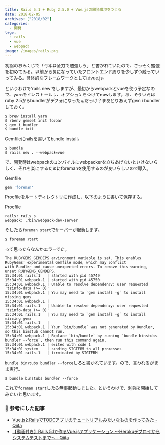 ```yaml
---
title: Rails 5.1 + Ruby 2.5.0 + Vue.jsの開発環境をつくる
date: 2018-02-05
archives: ["2018/02"]
categories:
  - 開発
tags:
  - rails
  - vue
  - webpack
image: /images/rails.png
---
```

初詣のおみくじで「今年は全力で勉強しろ」と書かれていたので、さっそく勉強を初めてみる。以前から気になっていたフロントエンド周りを少しずつ触っていってみる。具体的なフレームワークとしてはvue.js。

<!--more-->

というわけで'rails new'をしますが、最初からwebpackとvueを使う予定なので、yarnをインストールし、オプションをつけてnewします。あ、そういえばruby 2.5からbundlerがデフォになったんだっけ？まあとりあえずgem i bundlerしておく。

```
$ brew install yarn
$ rbenv gemset init foobar
$ gem i bundler
$ bundle init
```

Gemfileにrailsを書いてbundle install。

```
$ bundle
$ rails new . --webpack=vue
```

で、開発時はwebpackのコンパイルにwebpackerを立ちあげないといけないらしく、それを楽にするためにforemanを使用するのが良いらしいので導入。

<div class="filename">Gemfile</div>

```ruby
gem 'foreman'
```

Procfileをルートディレクトリに作成し、以下のように書いて保存する。

<div class="filename">Procfile</div>

```
rails: rails s
webpack: ./bin/webpack-dev-server
```

そしたら`foreman start`でサーバーが起動します。

```
$ foreman start
```

って思ったらなんかエラーでた。

```
The RUBYGEMS_GEMDEPS environment variable is set. This enables RubyGems' experimental Gemfile mode, which may conflict
with Bundler and cause unexpected errors. To remove this warning, unset RUBYGEMS_GEMDEPS.
15:34:01 rails.1   | started with pid 45749
15:34:01 webpack.1 | started with pid 45750
15:34:01 webpack.1 | Unable to resolve dependency: user requested 'tzinfo-data (>= 0)'
15:34:01 webpack.1 | You may need to `gem install -g` to install missing gems
15:34:01 webpack.1 |
15:34:01 rails.1   | Unable to resolve dependency: user requested 'tzinfo-data (>= 0)'
15:34:01 rails.1   | You may need to `gem install -g` to install missing gems
15:34:01 rails.1   |
15:34:01 webpack.1 | Your `bin/bundle` was not generated by Bundler, so this binstub cannot run.
15:34:01 webpack.1 | Replace `bin/bundle` by running `bundle binstubs bundler --force`, then run this command again.
15:34:01 webpack.1 | exited with code 1
15:34:01 system    | sending SIGTERM to all processes
15:34:01 rails.1   | terminated by SIGTERM
```

`bundle binstubs bundler --force`しろと書かれています。ので、言われるがまま実行。

```
$ bundle binstubs bundler --force
```

これで`foreman start`したら無事起動しました。というわけで、勉強を開始してみたいと思います。


### 🙇 参考にした記事

- [Vue.jsとRailsでTODOアプリのチュートリアルみたいなものを作ってみた - Qiita](https://qiita.com/naoki85/items/51a8b0f2cbf949d08b11)
- [【動画付き】Rails 5.1で作るVue.jsアプリケーション ～Herokuデプロイからシステムテストまで～ - Qiita](https://qiita.com/jnchito/items/30ab14ebf29b945559f6)
